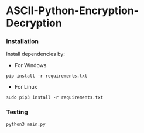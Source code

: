 # ASCII-Python-Encryption-Decryption

### Installation
Install dependencies by:
- For Windows
```
pip install -r requirements.txt
```
- For Linux
```
sudo pip3 install -r requirements.txt
```

### Testing
```
python3 main.py
```
